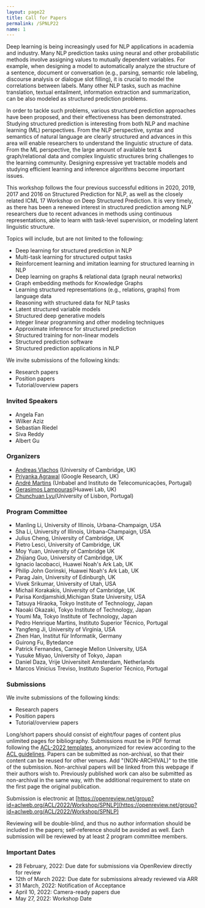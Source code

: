 ```yaml
---
layout: page22
title: Call for Papers
permalink: /SPNLP22
name: 1
---
```


Deep learning is being increasingly used for NLP applications in academia and industry. Many NLP prediction tasks using neural and other probabilistic methods involve assigning values to mutually dependent variables. For example, when designing a model to automatically analyze the structure of a sentence, document or conversation (e.g., parsing, semantic role labeling, discourse analysis or dialogue slot filling), it is crucial to model the correlations between labels. Many other NLP tasks, such as machine translation, textual entailment, information extraction and summarization, can be also modeled as structured prediction problems.

In order to tackle such problems, various structured prediction approaches have been proposed, and their effectiveness has been demonstrated. Studying structured prediction is interesting from both NLP and machine learning (ML) perspectives. From the NLP perspective, syntax and semantics of natural language are clearly structured and advances in this area will enable researchers to understand the linguistic structure of data. From the ML perspective, the large amount of available text & graph/relational data and complex linguistic structures bring challenges to the learning community. Designing expressive yet tractable models and studying efficient learning and inference algorithms become important issues.

This workshop follows the four previous successful editions in 2020, 2019, 2017 and 2016 on Structured Prediction for NLP, as well as the closely related ICML 17 Workshop on Deep Structured Prediction. It is very timely, as there has been a renewed interest in structured prediction among NLP researchers due to recent advances in methods using continuous representations, able to learn with task-level supervision, or modeling latent linguistic structure.

Topics will include, but are not limited to the following:

*  Deep learning for structured prediction in NLP
*  Multi-task learning for structured output tasks
*  Reinforcement learning and imitation learning for structured learning in NLP
*  Deep learning on graphs & relational data (graph neural networks)
*  Graph embedding methods for Knowledge Graphs
*  Learning structured representations (e.g., relations, graphs) from language data
*  Reasoning with structured data for NLP tasks
*  Latent structured variable models
*  Structured deep generative models
*  Integer linear programming and other modeling techniques
*  Approximate inference for structured prediction
*  Structured training for non-linear models
*  Structured prediction software
*  Structured prediction applications in NLP

We invite submissions of the following kinds:
*  Research papers
*  Position papers
*  Tutorial/overview papers

### Invited Speakers
 
- Angela Fan
- Wilker Aziz
- Sebastian Riedel
- Siva Reddy
- Albert Gu


### Organizers

* [Andreas Vlachos](https://andreasvlachos.github.io) (University of Cambridge, UK)
* [Priyanka Agrawal](https://sites.google.com/site/priyankaagr17) (Google Research, UK)
* [André Martins](https://andre-martins.github.io) (Unbabel and Instituto de Telecomunicações, Portugal)
* [Gerasimos Lampouras](https://glampouras.github.io/)(Huawei Lab, UK)
* [Chunchuan Lyu]()(University of Lisbon, Portugal)

### Program Committee

* Manling Li, University of Illinois, Urbana-Champaign, USA
* Sha Li, University of Illinois, Urbana-Champaign, USA
* Julius Cheng, University of Cambridge, UK
* Pietro Lesci, University of Cambridge, UK
* Moy Yuan, University of Cambridge UK
* Zhijiang Guo, University of Cambridge, UK
* Ignacio Iacobacci, Huawei Noah's Ark Lab, UK
* Philip John Gorinski, Huawei Noah's Ark Lab, UK
* Parag Jain, University of Edinburgh, UK
* Vivek Srikumar, University of Utah, USA 
* Michail Korakakis, University of Cambridge, UK
* Parisa Kordjamshidi,Michigan State University, USA 
* Tatsuya Hiraoka, Tokyo Institute of Technology, Japan
* Naoaki Okazaki, Tokyo Institute of Technology, Japan
* Youmi Ma, Tokyo Institute of Technology, Japan
* Pedro Henrique Martins, Instituto Superior Técnico, Portugal
* Yangfeng Ji, University of Virginia, USA
* Zhen Han, Institut für Informatik, Germany
* Guirong Fu, Bytedance
* Patrick Fernandes, Carnegie Mellon University, USA
* Yusuke Miyao, University of Tokyo, Japan
* Daniel Daza, Vrije Universiteit Amsterdam, Netherlands
* Marcos Vinicius Treviso, Instituto Superior Técnico, Portugal

### Submissions

We invite submissions of the following kinds:
*  Research papers
*  Position papers
*  Tutorial/overview papers

Long/short papers should consist of eight/four pages of content plus unlimited pages for bibliography. Submissions must be in PDF format following the [ACL-2022 templates](https://github.com/acl-org/acl-style-files), anonymized for review according to the [ACL guidelines](https://www.2022.aclweb.org/callpapers). Papers can be submitted as non-archival, so that their content can be reused for other venues. Add "(NON-ARCHIVAL)" to the title of the submission. Non-archival papers will be linked from this webpage if their authors wish to. Previously published work can also be submitted as non-archival in the same way, with the additional requirement to state on the first page the original publication.
<!--To mark your submission as non-archival, check the corresponding checkbox on the submission form. -->

Submission is electronic at
[https://openreview.net/group?id=aclweb.org/ACL/2022/Workshop/SPNLP](https://openreview.net/group?id=aclweb.org/ACL/2022/Workshop/SPNLP)

Reviewing will be double-blind, and thus no author information should be included in the papers; self-reference should be avoided as well. Each submission will be reviewed by at least 2 program committee members. 

### Important Dates
- 28 February, 2022: Due date for submissions via OpenReview directly for review
- 12th of March 2022: Due date for submissions already reviewed via ARR
- 31 March, 2022: Notification of Acceptance
- April 10, 2022: Camera-ready papers due
- May 27, 2022: Workshop Date
